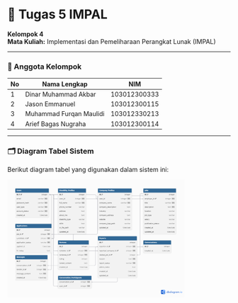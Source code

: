 # 📘 Tugas 5 IMPAL

**Kelompok 4**  
**Mata Kuliah:** Implementasi dan Pemeliharaan Perangkat Lunak (IMPAL)  

---

### 👥 Anggota Kelompok
| No | Nama Lengkap | NIM |
|----|---------------------------|----------------|
| 1 | Dinar Muhammad Akbar | 103012300333 |
| 2 | Jason Emmanuel | 103012300115 |
| 3 | Muhammad Furqan Maulidi | 103012330213 |
| 4 | Arief Bagas Nugraha | 103012300114 |

---

### 🗂️ Diagram Tabel Sistem
Berikut diagram tabel yang digunakan dalam sistem ini:

<img src="./images/ERD.png" alt="Tabel Database" width="400"/>
